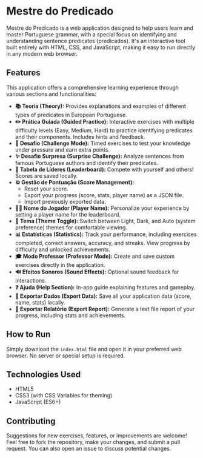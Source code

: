 # Mestre do Predicado

Mestre do Predicado is a web application designed to help users learn and master Portuguese grammar, with a special focus on identifying and understanding sentence predicates (predicados). It's an interactive tool built entirely with HTML, CSS, and JavaScript, making it easy to run directly in any modern web browser.

## Features

This application offers a comprehensive learning experience through various sections and functionalities:

*   **📚 Teoria (Theory):** Provides explanations and examples of different types of predicates in European Portuguese.
*   **✏️ Prática Guiada (Guided Practice):** Interactive exercises with multiple difficulty levels (Easy, Medium, Hard) to practice identifying predicates and their components. Includes hints and feedback.
*   **🎯 Desafio (Challenge Mode):** Timed exercises to test your knowledge under pressure and earn extra points.
*   **✨ Desafio Surpresa (Surprise Challenge):** Analyze sentences from famous Portuguese authors and identify their predicates.
*   **🏅 Tabela de Líderes (Leaderboard):** Compete with yourself and others! Scores are saved locally.
*   **⚙️ Gestão de Pontuação (Score Management):**
    *   Reset your score.
    *   Export your progress (score, stats, player name) as a JSON file.
    *   Import previously exported data.
*   **🧑‍💻 Nome do Jogador (Player Name):** Personalize your experience by setting a player name for the leaderboard.
*   **🎨 Tema (Theme Toggle):** Switch between Light, Dark, and Auto (system preference) themes for comfortable viewing.
*   **📊 Estatísticas (Statistics):** Track your performance, including exercises completed, correct answers, accuracy, and streaks. View progress by difficulty and unlocked achievements.
*   **🎓 Modo Professor (Professor Mode):** Create and save custom exercises directly in the application.
*   **🔊 Efeitos Sonoros (Sound Effects):** Optional sound feedback for interactions.
*   **❓ Ajuda (Help Section):** In-app guide explaining features and gameplay.
*   **💾 Exportar Dados (Export Data):** Save all your application data (score, name, stats) locally.
*   **📄 Exportar Relatório (Export Report):** Generate a text file report of your progress, including stats and achievements.

## How to Run

Simply download the `index.html` file and open it in your preferred web browser. No server or special setup is required.

## Technologies Used

*   HTML5
*   CSS3 (with CSS Variables for theming)
*   JavaScript (ES6+)

## Contributing

Suggestions for new exercises, features, or improvements are welcome! Feel free to fork the repository, make your changes, and submit a pull request. You can also open an issue to discuss potential changes.
